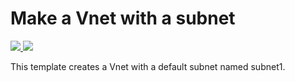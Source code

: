 # Make a Vnet with a subnet 
<a href="https://portal.azure.com/#create/Microsoft.Template/uri/https%3A%2F%2Fraw.githubusercontent.com%2FSouradeep2304%2FAzure-Templates%2Fmaster%2FVnet%20Template%201%2Ftemplate2.json" target="_blank">
    <img src="http://azuredeploy.net/deploybutton.png"/>
</a>
<a href="http://armviz.io/#/?load=https%3A%2F%2Fraw.githubusercontent.com%2FSouradeep2304%2FAzure-Templates%2Fmaster%2FVnet%20Template%201%2Ftemplate2.json" target="_blank">
    <img src="http://armviz.io/visualizebutton.png"/>
</a><br/>

This template creates a Vnet with a default subnet named subnet1.